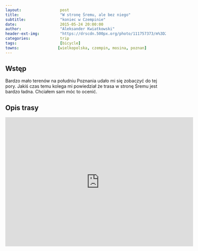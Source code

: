 ```yaml
---
layout:                 post
title:                  "W stronę Śremu, ale bez niego"
subtitle:               "koniec w Czempinie"
date:                   2015-05-24 20:00:00
author:                 "Aleksander Kwiatkowski"
header-ext-img:         "https://drscdn.500px.org/photo/111757373/m%3D2048/76b4921e336aac1ba799ff54684fcf00"
categories:             trip
tags:                   [bicycle]
towns:                 [wielkopolska, czempin, mosina, poznan]
---
```


Wstęp
-----

Bardzo mało terenów na południu Poznania udało mi się zobaczyć do tej pory. Jakiś czas temu kolega mi 
powiedział że trasa w stronę Śremu jest bardzo ładna. Chciałem sam móc to ocenić.

Opis trasy
----------

<iframe height='405' width='590' frameborder='0' allowtransparency='true' scrolling='no' src='https://www.strava.com/activities/310999387/embed/b414c49f8356ad87bcb87a825a4e8ce2a82f2984'></iframe>